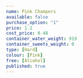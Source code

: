 ```yaml
---
name: Pink Champers
available: false
purchase_option: "1"
price: 1.2
cost_price: 0.48
container_water_weight: 919
container_sweets_weight: 0
type: [Hard]
colour: [Pink]
free: [Alcohol]
published: true
---
```

